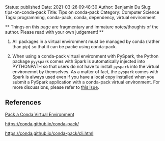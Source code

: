 Status: published
Date: 2021-03-26 09:48:30
Author: Benjamin Du
Slug: tips-on-conda-pack
Title: Tips on conda-pack
Category: Computer Science
Tags: programming, conda-pack, conda, dependency, virtual environment

**
Things on this page are fragmentary and immature notes/thoughts of the author.
Please read with your own judgement!
**

1. All packages in a virtual environment must be managed by conda (rather than pip)
    so that it can be packe using conda-pack.

2. When using a conda-pack virtual environment with PySpark,
    the Python package `pyyspark` comes with Spark is automatically injected into PYTHONPATH
    so that users do not have to install `pyspark` into the virtual environemnt by themselves.
    As a matter of fact,
    the `pyspark` comes with Spark is always used
    even if you have a local copy installed 
    when you submit a PySpark application with a conda-pack virtual environment.
    For more discussions,
    please refer to [this isue](https://github.com/conda/conda-pack/issues/102).

## References

[Pack a Conda Virtual Environment](http://www.legendu.net/misc/blog/conda-tips/#pack-a-conda-virtual-environment)

https://conda.github.io/conda-pack/

https://conda.github.io/conda-pack/cli.html

